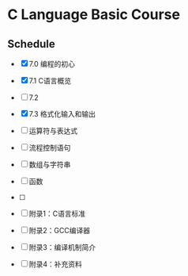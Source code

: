 # C Language Basic Course

## Schedule

- [x] 7.0 编程的初心
- [x] 7.1 C语言概览
- [ ] 7.2 
- [x] 7.3 格式化输入和输出
- [ ] 运算符与表达式
- [ ] 流程控制语句
- [ ] 数组与字符串
- [ ] 函数
- [ ] 
- [ ] 附录1：C语言标准
- [ ] 附录2：GCC编译器
- [ ] 附录3：编译机制简介
- [ ] 附录4：补充资料

